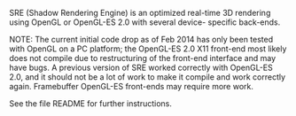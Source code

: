 SRE (Shadow Rendering Engine) is an optimized real-time 3D
rendering using OpenGL or OpenGL-ES 2.0 with several device-
specific back-ends.

NOTE: The current initial code drop as of Feb 2014 has only been tested
with OpenGL on a PC platform; the OpenGL-ES 2.0 X11 front-end most likely
does not compile due to restructuring of the front-end interface and may
have bugs. A previous version of SRE worked correctly with OpenGL-ES 2.0,
and it should not be a lot of work to make it compile and work correctly
again. Framebuffer OpenGL-ES front-ends may require more work.

See the file README for further instructions.

